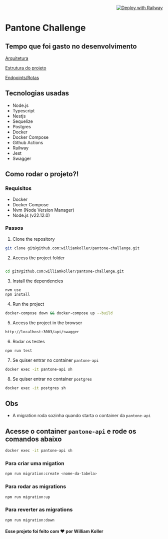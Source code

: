 <p align="right">
  <a href="https://railway.app">
    <img src="https://railway.app/button.svg" alt="Deploy with Railway">
  </a>
</p>

# Pantone Challenge

## Tempo que foi gasto no desenvolvimento

[Arquitetura](./architecture.md)

[Estrutura do projeto](./structure.md)

[Endpoints/Rotas](./endpoints.md)

## Tecnologias usadas

- Node.js
- Typescript
- Nestjs
- Sequelize
- Postgres
- Docker
- Docker Compose
- Github Actions
- Railway
- Jest
- Swagger

## Como rodar o projeto?!

### Requisitos

- Docker
- Docker Compose
- Nvm (Node Version Manager)
- Node.js (v22.12.0)

### Passos

1. Clone the repository

```bash
git clone git@github.com:williamkoller/pantone-challenge.git
```

2. Access the project folder

```bash

cd git@github.com:williamkoller/pantone-challenge.git
```

3. Install the dependencies

```bash
nvm use
npm install
```

4. Run the project

```bash
docker-compose down && docker-compose up --build
```

5. Access the project in the browser

```bash
http://localhost:3003/api/swagger
```

6. Rodar os testes

```bash
npm run test
```

7. Se quiser entrar no container `pantone-api`

```bash
docker exec -it pantone-api sh
```

8. Se quiser entrar no container `postgres`

```bash
docker exec -it postgres sh
```

## Obs

- A migration roda sozinha quando starta o container da `pantone-api`

## Acesse o container `pantone-api` e rode os comandos abaixo

```bash
docker exec -it pantone-api sh
```

### Para criar uma migation

```bash
npm run migration:create <nome-da-tabela>
```

### Para rodar as migrations

```bash
npm run migration:up
```

### Para reverter as migrations

```bash
npm run migration:down
```

#### Esse projeto foi feito com ❤️ por William Koller
